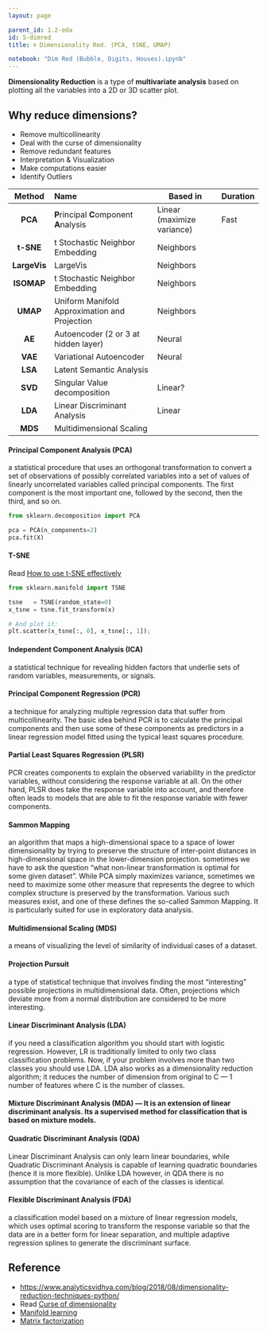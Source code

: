 ```yaml
---
layout: page

parent_id: 1.2-eda
id: 5-dimred
title: 🌀 Dimensionality Red. (PCA, tSNE, UMAP)

notebook: "Dim Red (Bubble, Digits, Houses).ipynb"
---
```


**Dimensionality Reduction** is a type of **multivariate analysis** based on plotting all the variables into a 2D or 3D scatter plot.

## Why reduce dimensions?
- Remove multicollinearity
- Deal with the curse of dimensionality
- Remove redundant features
- Interpretation & Visualization
- Make computations easier
- Identify Outliers


| Method       | Name                                          | Based in                   | Duration |
|:------------:|:----------------------------------------------|----------------------------|----- |
| **PCA**      | **P**rincipal **C**omponent **A**nalysis      | Linear (maximize variance) | Fast |
| **t-SNE**    | t Stochastic Neighbor Embedding               | Neighbors | |
| **LargeVis** | LargeVis                                      | Neighbors | |
| **ISOMAP**   | t Stochastic Neighbor Embedding               | Neighbors | |
| **UMAP**     | Uniform Manifold Approximation and Projection | Neighbors | |
| **AE**       | Autoencoder (2 or 3 at hidden layer)          | Neural    | |
| **VAE**      | Variational Autoencoder                       | Neural    | |
| **LSA**      | Latent Semantic Analysis                      |           | |
| **SVD**      | Singular Value decomposition                  | Linear?   | |
| **LDA**      | Linear Discriminant Analysis                  | Linear    | |
| **MDS**      | Multidimensional Scaling                      |           | |




#### Principal Component Analysis (PCA)
a statistical procedure that uses an orthogonal transformation to convert a set of observations of possibly correlated variables into a set of values of linearly uncorrelated variables called principal components. The first component is the most important one, followed by the second, then the third, and so on.

```python
from sklearn.decomposition import PCA

pca = PCA(n_components=2)
pca.fit(X)
```

#### T-SNE
Read [How to use t-SNE effectively](https://distill.pub/2016/misread-tsne)

```python
from sklearn.manifold import TSNE

tsne   = TSNE(random_state=0)
x_tsne = tsne.fit_transform(x)

# And plot it:
plt.scatter(x_tsne[:, 0], x_tsne[:, 1]);
```

#### Independent Component Analysis (ICA)
a statistical technique for revealing hidden factors that underlie sets of random variables, measurements, or signals.

#### Principal Component Regression (PCR)
a technique for analyzing multiple regression data that suffer from multicollinearity. The basic idea behind PCR is to calculate the principal components and then use some of these components as predictors in a linear regression model fitted using the typical least squares procedure.

#### Partial Least Squares Regression (PLSR)
PCR creates components to explain the observed variability in the predictor variables, without considering the response variable at all. On the other hand, PLSR does take the response variable into account, and therefore often leads to models that are able to fit the response variable with fewer components.

#### Sammon Mapping
an algorithm that maps a high-dimensional space to a space of lower dimensionality by trying to preserve the structure of inter-point distances in high-dimensional space in the lower-dimension projection. sometimes we have to ask the question “what non-linear transformation is optimal for some given dataset”. While PCA simply maximizes variance, sometimes we need to maximize some other measure that represents the degree to which complex structure is preserved by the transformation. Various such measures exist, and one of these defines the so-called Sammon Mapping. It is particularly suited for use in exploratory data analysis.

#### Multidimensional Scaling (MDS)
a means of visualizing the level of similarity of individual cases of a dataset.

#### Projection Pursuit
a type of statistical technique that involves finding the most “interesting” possible projections in multidimensional data. Often, projections which deviate more from a normal distribution are considered to be more interesting.

#### Linear Discriminant Analysis (LDA)
if you need a classification algorithm you should start with logistic regression. However, LR is traditionally limited to only two class classification problems. Now, if your problem involves more than two classes you should use LDA. LDA also works as a dimensionality reduction algorithm; it reduces the number of dimension from original to C — 1 number of features where C is the number of classes.

#### Mixture Discriminant Analysis (MDA) — It is an extension of linear discriminant analysis. Its a supervised method for classification that is based on mixture models.

#### Quadratic Discriminant Analysis (QDA)
Linear Discriminant Analysis can only learn linear boundaries, while Quadratic Discriminant Analysis is capable of learning quadratic boundaries (hence it is more flexible). Unlike LDA however, in QDA there is no assumption that the covariance of each of the classes is identical.

#### Flexible Discriminant Analysis (FDA)
a classification model based on a mixture of linear regression models, which uses optimal scoring to transform the response variable so that the data are in a better form for linear separation, and multiple adaptive regression splines to generate the discriminant surface.



## Reference

- https://www.analyticsvidhya.com/blog/2018/08/dimensionality-reduction-techniques-python/
- Read [Curse of dimensionality](https://en.wikipedia.org/wiki/Curse_of_dimensionality)
- [Manifold learning](https://scikit-learn.org/stable/modules/manifold.html)
- [Matrix factorization](https://scikit-learn.org/stable/modules/decomposition.html)